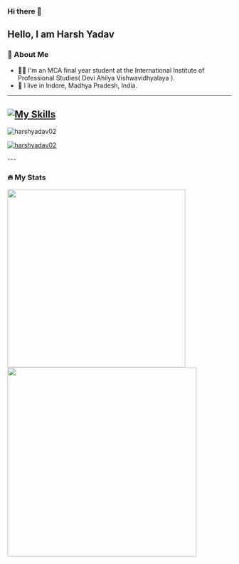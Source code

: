 ### Hi there 👋

**Hello, I am Harsh Yadav**
---
### 👦 About Me
- 👨‍💻 I'm an MCA final year student at the International Institute of Professional Studies( Devi Ahilya Vishwavidhyalaya ).
- 📍 I live in Indore, Madhya Pradesh, India.
- ---

[![My Skills](https://skillicons.dev/icons?i=java,spring,html,css,git,github,python,flask,django,linux,mysql,mongodb,&perline=12)](https://skillicons.dev)
---

<p align="left"> <img src="https://komarev.com/ghpvc/?username=harshyadav02&label=Profile%20views&color=0e75b6&style=flat" alt="harshyadav02" /> </p>
<p align="left"> <a href="https://github.com/ryo-ma/github-profile-trophy"><img src="https://github-profile-trophy.vercel.app/?username=harshyadav02" alt="harshyadav02" /></a> </p>
---


### 🔥 My Stats 
<img width="400" src="https://github-readme-stats.vercel.app/api?username=harshyadav02&count_private=true&show_icons=true&theme=react" />  <img width="425" src="https://streak-stats.demolab.com/?user=harshyadav02&theme=react" />


